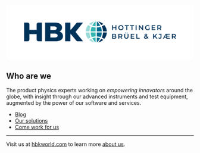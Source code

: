 [website]: https://www.hbkworld.com
[about]: https://www.hbkworld.com/en/about
[blog]: https://www.hbkworld.com/en/blog
[solutions]: https://www.hbkworld.com/en/solutions
[careers]: https://www.hbkworld.com/en/about/careers

![Hottinger Brüel & Kjær Logo](https://github.com/hbkworld/.github/blob/main/images/HBKLogo.svg) 

## Who are we

The product physics experts working on _empowering innovators_ around the globe, with insight through our advanced instruments and test equipment, augmented by the power of our software and services.

* [Blog][blog]
* [Our solutions][solutions]
* [Come work for us][careers]

----

Visit us at [hbkworld.com][website] to learn more [about us][about].